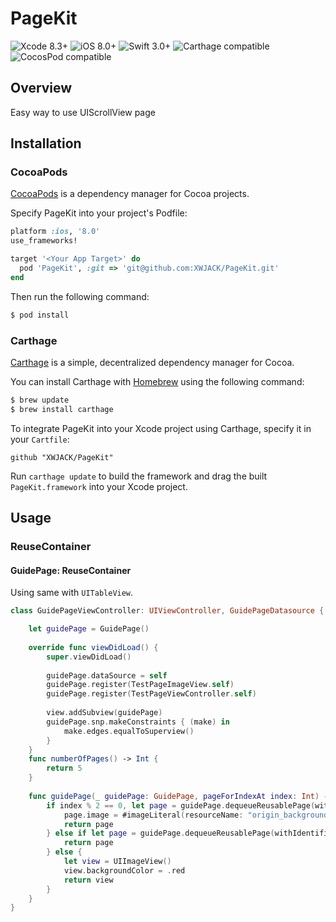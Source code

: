 # PageKit

![Xcode 8.3+](https://img.shields.io/badge/Xcode-8.3%2B-blue.svg)
![iOS 8.0+](https://img.shields.io/badge/iOS-8.0%2B-blue.svg)
![Swift 3.0+](https://img.shields.io/badge/Swift-3.0%2B-orange.svg)
![Carthage compatible](https://img.shields.io/badge/Carthage-compatible-brightgreen.svg)
![CocosPod compatible](https://img.shields.io/badge/CocosPod-compatible-brightgreen.svg)

## Overview

Easy way to use UIScrollView page

## Installation

### CocoaPods

[CocoaPods](https://cocoapods.org/) is a dependency manager for Cocoa projects.

Specify PageKit into your project's Podfile:

```ruby
platform :ios, '8.0'
use_frameworks!

target '<Your App Target>' do
  pod 'PageKit', :git => 'git@github.com:XWJACK/PageKit.git'
end
```

Then run the following command:

```sh
$ pod install
```

### Carthage

[Carthage](https://github.com/Carthage/Carthage) is a simple, decentralized
dependency manager for Cocoa.

You can install Carthage with [Homebrew](http://brew.sh/) using the following command:

```bash
$ brew update
$ brew install carthage
```

To integrate PageKit into your Xcode project using Carthage, specify it in your `Cartfile`:

```ogdl
github "XWJACK/PageKit"
```

Run `carthage update` to build the framework and drag the built `PageKit.framework` into your Xcode project.

## Usage

### ReuseContainer

#### GuidePage: ReuseContainer

Using same with `UITableView`.

```swift
class GuidePageViewController: UIViewController, GuidePageDatasource {

    let guidePage = GuidePage()
    
    override func viewDidLoad() {
        super.viewDidLoad()
        
        guidePage.dataSource = self
        guidePage.register(TestPageImageView.self)
        guidePage.register(TestPageViewController.self)
        
        view.addSubview(guidePage)
        guidePage.snp.makeConstraints { (make) in
            make.edges.equalToSuperview()
        }
    }
    func numberOfPages() -> Int {
        return 5
    }
    
    func guidePage(_ guidePage: GuidePage, pageForIndexAt index: Int) -> Page {
        if index % 2 == 0, let page = guidePage.dequeueReusablePage(withIdentifier: TestPageImageView.reuseIdentifier) as? UIImageView {
            page.image = #imageLiteral(resourceName: "origin_background0")
            return page
        } else if let page = guidePage.dequeueReusablePage(withIdentifier: TestPageViewController.reuseIdentifier) as? TestPageViewController {
            return page
        } else {
            let view = UIImageView()
            view.backgroundColor = .red
            return view
        }
    }
}
```


